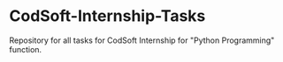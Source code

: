 # CodSoft-Internship-Tasks
Repository for all tasks for CodSoft Internship for "Python Programming" function.
